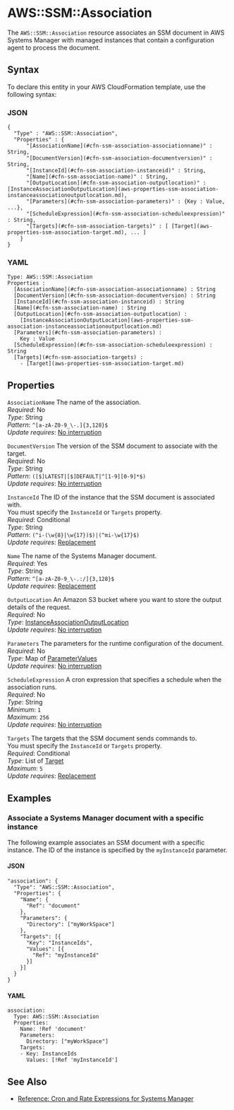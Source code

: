 # AWS::SSM::Association<a name="aws-resource-ssm-association"></a>

The `AWS::SSM::Association` resource associates an SSM document in AWS Systems Manager with managed instances that contain a configuration agent to process the document\.

## Syntax<a name="aws-resource-ssm-association-syntax"></a>

To declare this entity in your AWS CloudFormation template, use the following syntax:

### JSON<a name="aws-resource-ssm-association-syntax.json"></a>

```
{
  "Type" : "AWS::SSM::Association",
  "Properties" : {
      "[AssociationName](#cfn-ssm-association-associationname)" : String,
      "[DocumentVersion](#cfn-ssm-association-documentversion)" : String,
      "[InstanceId](#cfn-ssm-association-instanceid)" : String,
      "[Name](#cfn-ssm-association-name)" : String,
      "[OutputLocation](#cfn-ssm-association-outputlocation)" : [InstanceAssociationOutputLocation](aws-properties-ssm-association-instanceassociationoutputlocation.md),
      "[Parameters](#cfn-ssm-association-parameters)" : {Key : Value, ...},
      "[ScheduleExpression](#cfn-ssm-association-scheduleexpression)" : String,
      "[Targets](#cfn-ssm-association-targets)" : [ [Target](aws-properties-ssm-association-target.md), ... ]
    }
}
```

### YAML<a name="aws-resource-ssm-association-syntax.yaml"></a>

```
Type: AWS::SSM::Association
Properties : 
﻿  [AssociationName](#cfn-ssm-association-associationname) : String
﻿  [DocumentVersion](#cfn-ssm-association-documentversion) : String
﻿  [InstanceId](#cfn-ssm-association-instanceid) : String
﻿  [Name](#cfn-ssm-association-name) : String
﻿  [OutputLocation](#cfn-ssm-association-outputlocation) : 
    [InstanceAssociationOutputLocation](aws-properties-ssm-association-instanceassociationoutputlocation.md)
﻿  [Parameters](#cfn-ssm-association-parameters) : 
    Key : Value
﻿  [ScheduleExpression](#cfn-ssm-association-scheduleexpression) : String
﻿  [Targets](#cfn-ssm-association-targets) : 
    - [Target](aws-properties-ssm-association-target.md)
```

## Properties<a name="aws-resource-ssm-association-properties"></a>

`AssociationName`  <a name="cfn-ssm-association-associationname"></a>
The name of the association\.  
*Required*: No  
*Type*: String  
*Pattern*: `^[a-zA-Z0-9_\-.]{3,128}$`  
*Update requires*: [No interruption](https://docs.aws.amazon.com/AWSCloudFormation/latest/UserGuide/using-cfn-updating-stacks-update-behaviors.html#update-no-interrupt)

`DocumentVersion`  <a name="cfn-ssm-association-documentversion"></a>
The version of the SSM document to associate with the target\.  
*Required*: No  
*Type*: String  
*Pattern*: `([$]LATEST|[$]DEFAULT|^[1-9][0-9]*$)`  
*Update requires*: [No interruption](https://docs.aws.amazon.com/AWSCloudFormation/latest/UserGuide/using-cfn-updating-stacks-update-behaviors.html#update-no-interrupt)

`InstanceId`  <a name="cfn-ssm-association-instanceid"></a>
The ID of the instance that the SSM document is associated with\.  
You must specify the `InstanceId` or `Targets` property\.  
*Required*: Conditional  
*Type*: String  
*Pattern*: `(^i-(\w{8}|\w{17})$)|(^mi-\w{17}$)`  
*Update requires*: [Replacement](https://docs.aws.amazon.com/AWSCloudFormation/latest/UserGuide/using-cfn-updating-stacks-update-behaviors.html#update-replacement)

`Name`  <a name="cfn-ssm-association-name"></a>
The name of the Systems Manager document\.  
*Required*: Yes  
*Type*: String  
*Pattern*: `^[a-zA-Z0-9_\-.:/]{3,128}$`  
*Update requires*: [Replacement](https://docs.aws.amazon.com/AWSCloudFormation/latest/UserGuide/using-cfn-updating-stacks-update-behaviors.html#update-replacement)

`OutputLocation`  <a name="cfn-ssm-association-outputlocation"></a>
An Amazon S3 bucket where you want to store the output details of the request\.  
*Required*: No  
*Type*: [InstanceAssociationOutputLocation](aws-properties-ssm-association-instanceassociationoutputlocation.md)  
*Update requires*: [No interruption](https://docs.aws.amazon.com/AWSCloudFormation/latest/UserGuide/using-cfn-updating-stacks-update-behaviors.html#update-no-interrupt)

`Parameters`  <a name="cfn-ssm-association-parameters"></a>
The parameters for the runtime configuration of the document\.   
*Required*: No  
*Type*: Map of [ParameterValues](aws-properties-ssm-association-parametervalues.md)  
*Update requires*: [No interruption](https://docs.aws.amazon.com/AWSCloudFormation/latest/UserGuide/using-cfn-updating-stacks-update-behaviors.html#update-no-interrupt)

`ScheduleExpression`  <a name="cfn-ssm-association-scheduleexpression"></a>
A cron expression that specifies a schedule when the association runs\.  
*Required*: No  
*Type*: String  
*Minimum*: `1`  
*Maximum*: `256`  
*Update requires*: [No interruption](https://docs.aws.amazon.com/AWSCloudFormation/latest/UserGuide/using-cfn-updating-stacks-update-behaviors.html#update-no-interrupt)

`Targets`  <a name="cfn-ssm-association-targets"></a>
The targets that the SSM document sends commands to\.   
You must specify the `InstanceId` or `Targets` property\.  
*Required*: Conditional  
*Type*: List of [Target](aws-properties-ssm-association-target.md)  
*Maximum*: `5`  
*Update requires*: [Replacement](https://docs.aws.amazon.com/AWSCloudFormation/latest/UserGuide/using-cfn-updating-stacks-update-behaviors.html#update-replacement)

## Examples<a name="aws-resource-ssm-association--examples"></a>

### Associate a Systems Manager document with a specific instance<a name="aws-resource-ssm-association--examples--Associate_a_Systems_Manager_document_with_a_specific_instance"></a>

The following example associates an SSM document with a specific instance\. The ID of the instance is specified by the `myInstanceId` parameter\.

#### JSON<a name="aws-resource-ssm-association--examples--Associate_a_Systems_Manager_document_with_a_specific_instance--json"></a>

```
"association": {
  "Type": "AWS::SSM::Association",
  "Properties": {
    "Name": {
      "Ref": "document"
    },
    "Parameters": {
      "Directory": ["myWorkSpace"]
    },
    "Targets": [{
      "Key": "InstanceIds",
      "Values": [{
        "Ref": "myInstanceId"
      }]
    }]
  }
}
```

#### YAML<a name="aws-resource-ssm-association--examples--Associate_a_Systems_Manager_document_with_a_specific_instance--yaml"></a>

```
association:
  Type: AWS::SSM::Association
  Properties:
    Name: !Ref 'document'
    Parameters:
      Directory: ["myWorkSpace"]
    Targets:
    - Key: InstanceIds
      Values: [!Ref 'myInstanceId']
```

## See Also<a name="aws-resource-ssm-association--seealso"></a>
+  [Reference: Cron and Rate Expressions for Systems Manager](https://docs.aws.amazon.com/systems-manager/latest/userguide/reference-cron-and-rate-expressions.html) 